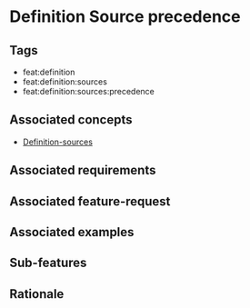 # Definition Source precedence



## Tags

- feat:definition
- feat:definition:sources
- feat:definition:sources:precedence

## Associated concepts

- [Definition-sources](../../../../concepts/definition/sources.md)

## Associated requirements

## Associated feature-request

## Associated examples

## Sub-features

## Rationale